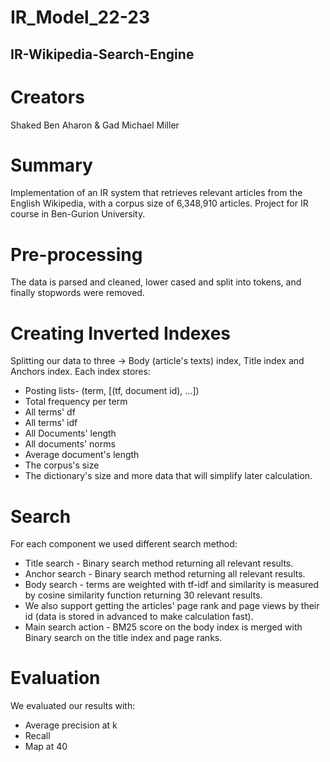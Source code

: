 # IR_Model_22-23
## IR-Wikipedia-Search-Engine
# Creators 
Shaked Ben Aharon & Gad Michael Miller
# Summary
Implementation of an IR system that retrieves relevant articles from the English Wikipedia, with a corpus size of 6,348,910 articles.
Project for IR course in Ben-Gurion University.
# Pre-processing
The data is parsed and cleaned, lower cased and split into tokens, and finally stopwords were removed.
# Creating Inverted Indexes
Splitting our data to three -> Body (article's texts) index, Title index and Anchors index.
Each index stores:
* Posting lists- (term, [(tf, document id), ...])
* Total frequency per term
* All terms' df
* All terms' idf
* All Documents' length
* All documents' norms
* Average document's length
* The corpus's size
* The dictionary's size
 and more data that will simplify later calculation.
# Search
For each component we used different search method:
* Title search - Binary search method returning all relevant results.
* Anchor search - Binary search method returning all relevant results.
* Body search - terms are weighted with tf-idf and similarity is measured by cosine similarity function returning 30 relevant results.
* We also support getting the articles' page rank and page views by their id (data is stored in advanced to make calculation fast).
* Main search action - BM25 score on the body index is merged with Binary search on the title index and page ranks.
# Evaluation
We evaluated our results with:
* Average precision at k
* Recall
* Map at 40
